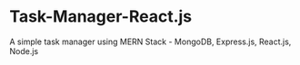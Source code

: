 # Task-Manager-React.js
A simple task manager using MERN Stack - MongoDB, Express.js, React.js, Node.js
